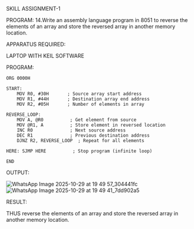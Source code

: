 SKILL ASSIGNMENT-1

PROGRAM:
14.Write an assembly language program in 8051 to reverse the elements of an array and store the reversed array in another memory location.

APPARATUS REQUIRED:

LAPTOP WITH KEIL SOFTWARE

PROGRAM:
```
ORG 0000H
	
START:
    MOV R0, #30H       ; Source array start address
    MOV R1, #44H       ; Destination array end address
    MOV R2, #05H       ; Number of elements in array

REVERSE_LOOP:
    MOV A, @R0          ; Get element from source
    MOV @R1, A          ; Store element in reversed location
    INC R0              ; Next source address
    DEC R1              ; Previous destination address
    DJNZ R2, REVERSE_LOOP  ; Repeat for all elements

HERE: SJMP HERE          ; Stop program (infinite loop)

END
```
OUTPUT:

![WhatsApp Image 2025-10-29 at 19 49 57_304441fc](https://github.com/user-attachments/assets/827bae94-d396-4fa3-a622-bbf18c95b0a6)
![WhatsApp Image 2025-10-29 at 19 49 41_7dd902a5](https://github.com/user-attachments/assets/5ba8b854-1a95-42c2-956b-df78fec2caa8)

RESULT:

THUS  reverse the elements of an array and store the reversed array in another memory location.
